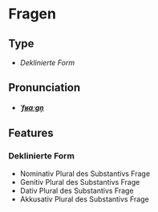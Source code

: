 # Fragen
## Type
- _Deklinierte Form_
## Pronunciation
- **_[ˈfʁaːɡn̩](https://commons.wikimedia.org/wiki/File:De-Fragen.ogg)_**
## Features
### Deklinierte Form
- Nominativ Plural des Substantivs Frage
- Genitiv Plural des Substantivs Frage
- Dativ Plural des Substantivs Frage
- Akkusativ Plural des Substantivs Frage
